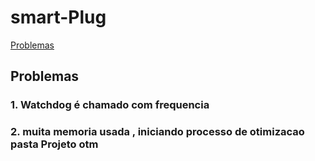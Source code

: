 # smart-Plug
[Problemas](#problemas)




<a name = "problemas"></a>
  ## Problemas
  ### 1. Watchdog é chamado com frequencia
  ### 2. muita memoria usada , iniciando processo de otimizacao pasta Projeto otm  
